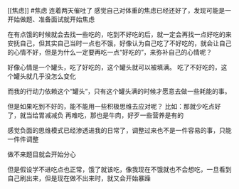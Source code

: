[[焦虑]]
#焦虑 
连着两天催吐了
感觉自己对体重的焦虑已经还好了，发现可能是一开始做题、准备面试就开始焦虑

在有点饿的时候就会去找一些吃的，吃到不好吃的后，就一定会再找一点好吃的来安抚自己，但其实自己当时一点也不饿，好像认为自己吃了不好吃的，就会让自己的心情不好，但是为什么一定要再吃一点“好吃的”，来弥补自己的心情呢？

好像心情是一个罐头，吃了好吃的，这个罐头就可以被填满。
吃了不好吃的，这个罐头就几乎没怎么变化

而我的行动力依赖这个“罐头“，只有这个罐头满的时候才愿意去做一些耗能的事。

但是如果吃到不好的，能不能用一些积极思维去应对呢？
比如：那就少吃点好了，就当给胃减减负
再难吃，那也是牛肉，好歹一些营养是有的

感觉负面的思维模式已经渗透进我的日常了，调整过来也不是一件容易的事，只能一件件调整

做不来题目就会开始分心

但是假设学不进吃点也正常，饿了就该吃，像我现在不饿就也不会想吃，一旦看到自己刷出来，但是现在做不出来时，就又会开始暴躁
